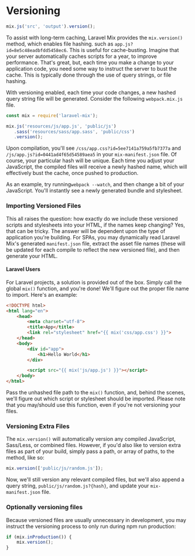 # Versioning

```js
mix.js('src', 'output').version();
```

To assist with long-term caching, Laravel Mix provides the `mix.version()` method, which enables file hashing. such as `app.js?id=8e5c48eadbfdd5458ec6`. This is useful for cache-busting. Imagine that your server automatically caches scripts for a year, to improve performance. That's great, but, each time you make a change to your application code, you need some way to instruct the server to bust the cache. This is typically done through the use of query strings, or file hashing.

With versioning enabled, each time your code changes, a new hashed query string file will be generated. Consider the following `webpack.mix.js` file.

```js
const mix = require('laravel-mix');

mix.js('resources/js/app.js', 'public/js')
   .sass('resources/sass/app.sass', 'public/css')
   .version();
```

Upon compilation, you'll see `/css/app.css?id=5ee7141a759a5fb7377a` and `/js/app.js?id=0441ad4f65d54589aea5` in your `mix-manifest.json` file. Of course, your particular hash will be unique. Each time you adjust your JavaScript, the compiled files will receive a newly hashed name, which will effectively bust the cache, once pushed to production.

As an example, try running`webpack --watch`, and then change a bit of your JavaScript. You'll instantly see a newly generated bundle and stylesheet.

### Importing Versioned Files

This all raises the question: how exactly do we include these versioned scripts and stylesheets into your HTML, if the names keep changing? Yes, that can be tricky. The answer will be dependent upon the type of application you're building. For SPAs, you may dynamically read Laravel Mix's generated `manifest.json` file, extract the asset file names \(these will be updated for each compile to reflect the new versioned file\), and then generate your HTML.

#### Laravel Users

For Laravel projects, a solution is provided out of the box. Simply call the global `mix()` function, and you're done! We'll figure out the proper file name to import. Here's an example:

```html
<!DOCTYPE html>
<html lang="en">
    <head>
        <meta charset="utf-8">
        <title>App</title>
        <link rel="stylesheet" href="{{ mix('css/app.css') }}">
    </head>
    <body>
        <div id="app">
            <h1>Hello World</h1>
        </div>

        <script src="{{ mix('js/app.js') }}"></script>
    </body>
</html>
```

Pass the unhashed file path to the `mix()` function, and, behind the scenes, we'll figure out which script or stylesheet should be imported. Please note that you may/should use this function, even if you're not versioning your files.

### Versioning Extra Files

The `mix.version()` will automatically version any compiled JavaScript, Sass/Less, or combined files. However, if you'd also like to version extra files as part of your build, simply pass a path, or array of paths, to the method, like so:

```js
mix.version(['public/js/random.js']);
```

Now, we'll still version any relevant compiled files, but we'll also append a query string, `public/js/random.js?{hash}`, and update your `mix-manifest.json` file.

### Optionally versioning files

Because versioned files are usually unnecessary in development, you may instruct the versioning process to only run during npm run production:  

```js
if (mix.inProduction()) {
    mix.version();
}
```
